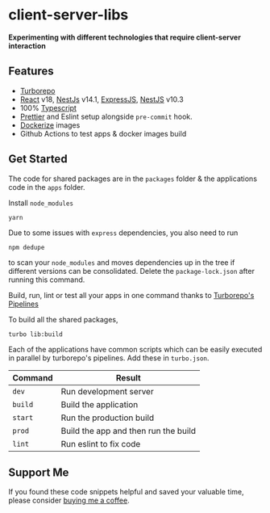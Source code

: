 # client-server-libs

**Experimenting with different technologies that require client-server interaction**

## Features

- [Turborepo](https://turborepo.org/)
- [React](https://reactjs.org/) v18, [NestJs](https://nestjs.com/) v14.1, [ExpressJS](https://expressjs.com/), [NestJS](https://nestjs.com/) v10.3
- 100% [Typescript](https://www.typescriptlang.org/)
- [Prettier](https://prettier.io/) and Eslint setup alongside `pre-commit` hook.
- [Dockerize](https://docs.docker.com/) images
- Github Actions to test apps & docker images build

## Get Started

The code for shared packages are in the `packages` folder & the applications code in the `apps` folder.

Install `node_modules`

```
yarn
```

Due to some issues with `express` dependencies, you also need to run

```
npm dedupe
```

to scan your `node_modules` and moves dependencies up in the tree if different versions can be consolidated. Delete the `package-lock.json` after running this command.

Build, run, lint or test all your apps in one command thanks to [Turborepo's Pipelines](https://turborepo.org/docs/core-concepts/pipelines)

To build all the shared packages,

```
turbo lib:build
```

Each of the applications have common scripts which can be easily executed in parallel by turborepo's pipelines. Add these in `turbo.json`.

| Command | Result |
|-|-|
|`dev`| Run development server |
|`build`| Build the application |
|`start`| Run the production build |
|`prod`| Build the app and then run the build |
|`lint`| Run eslint to fix code |

## Support Me

If you found these code snippets helpful and saved your valuable time, please consider [buying me a coffee](https://www.buymeacoffee.com/nish1896).
